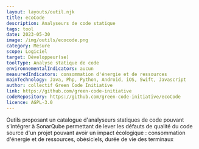```yaml
---
layout: layouts/outil.njk
title: ecoCode
description: Analyseurs de code statique
tags: tool
date: 2023-05-30
image: /img/outils/ecocode.png
category: Mesure
scope: Logiciel
target: Développeur(se)
toolType: Analyse statique de code
environnementalIndicators: aucun
measuredIndicators: consommation d'énergie et de ressources
mainTechnology: Java, Php, Python, Android, iOS, Swift, Javascript
author: collectif Green Code Initiative
link: https://github.com/green-code-initiative
codeRepository: https://github.com/green-code-initiative/ecoCode
licence: AGPL-3.0
---
```


Outils proposant un catalogue d'analyseurs statiques de code pouvant s'intégrer à SonarQube permettant de lever les défauts de qualité du code source d'un projet pouvant avoir un impact écologique : consommation d'énergie et de ressources, obésiciels, durée de vie des terminaux
